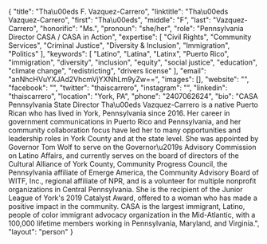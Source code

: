 {
  "title": "Tha\u00eds F. Vazquez-Carrero",
  "linktitle": "Tha\u00eds Vazquez-Carrero",
  "first": "Tha\u00eds",
  "middle": "F",
  "last": "Vazquez-Carrero",
  "honorific": "Ms.",
  "pronoun": "she/her",
  "role": "Pennsylvania Director CASA / CASA in Action",
  "expertise": [
    "Civil Rights",
    "Community Services",
    "Criminal Justice",
    "Diversity & Inclusion",
    "Immigration",
    "Politics"
  ],
  "keywords": [
    "Latino",
    "Latina",
    "Latinx",
    "Puerto Rico",
    "immigration",
    "diversity",
    "inclusion",
    "equity",
    "social justice",
    "education",
    "climate change",
    "redistricting",
    "drivers license"
  ],
  "email": "anNhcHVuYXJAd2VhcmVjYXNhLm9yZw==",
  "images": [],
  "website": "",
  "facebook": "",
  "twitter": "thaiscarrero",
  "instagram": "",
  "linkedin": "thaiscarrero",
  "location": "York, PA",
  "phone": "2407062624",
  "bio": "CASA Pennsylvania State Director Tha\u00eds Vazquez-Carrero is a native Puerto Rican who has lived in York, Pennsylvania since 2016. Her career in government communications in Puerto Rico and Pennsylvania, and her community collaboration focus have led her to many opportunities and leadership roles in York County and at the state level. She was appointed by Governor Tom Wolf to serve on the Governor\u2019s Advisory Commission on Latino Affairs, and currently serves on the board of directors of the Cultural Alliance of York County, Community Progress Council, the Pennsylvania affiliate of Emerge America, the Community Advisory Board of WITF, Inc., regional affiliate of NPR, and is a volunteer for multiple nonprofit organizations in Central Pennsylvania. She is the recipient of the Junior League of York's 2019 Catalyst Award, offered to a woman who has made a positive impact in the community. CASA is the largest immigrant, Latino, people of color immigrant advocacy organization in the Mid-Atlantic, with a 100,000 lifetime members working in Pennsylvania, Maryland, and Virginia.",
  "layout": "person"
}
